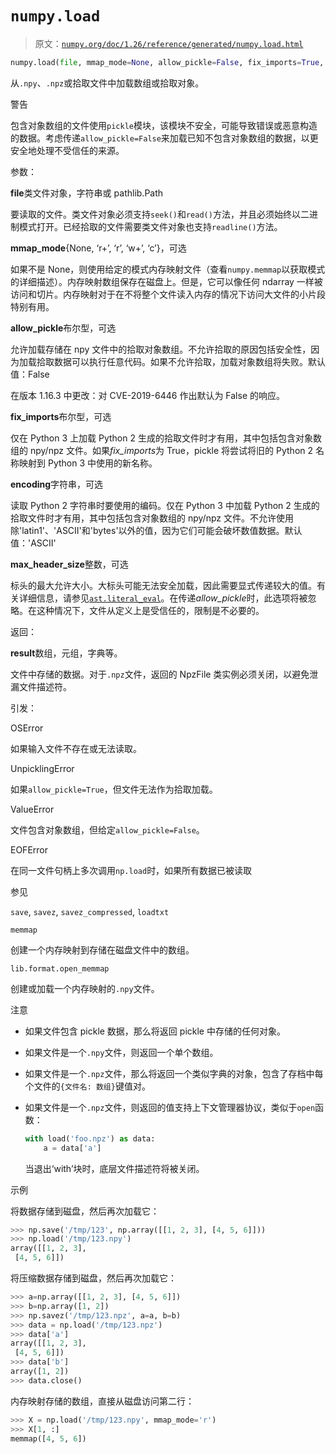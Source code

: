 # `numpy.load`

> 原文：[`numpy.org/doc/1.26/reference/generated/numpy.load.html`](https://numpy.org/doc/1.26/reference/generated/numpy.load.html)

```py
numpy.load(file, mmap_mode=None, allow_pickle=False, fix_imports=True, encoding='ASCII', *, max_header_size=10000)
```

从`.npy`、`.npz`或拾取文件中加载数组或拾取对象。

警告

包含对象数组的文件使用`pickle`模块，该模块不安全，可能导致错误或恶意构造的数据。考虑传递`allow_pickle=False`来加载已知不包含对象数组的数据，以更安全地处理不受信任的来源。

参数：

**file**类文件对象，字符串或 pathlib.Path

要读取的文件。类文件对象必须支持`seek()`和`read()`方法，并且必须始终以二进制模式打开。已经拾取的文件需要类文件对象也支持`readline()`方法。

**mmap_mode**{None, ‘r+’, ‘r’, ‘w+’, ‘c’}，可选

如果不是 None，则使用给定的模式内存映射文件（查看`numpy.memmap`以获取模式的详细描述）。内存映射数组保存在磁盘上。但是，它可以像任何 ndarray 一样被访问和切片。内存映射对于在不将整个文件读入内存的情况下访问大文件的小片段特别有用。

**allow_pickle**布尔型，可选

允许加载存储在 npy 文件中的拾取对象数组。不允许拾取的原因包括安全性，因为加载拾取数据可以执行任意代码。如果不允许拾取，加载对象数组将失败。默认值：False

在版本 1.16.3 中更改：对 CVE-2019-6446 作出默认为 False 的响应。

**fix_imports**布尔型，可选

仅在 Python 3 上加载 Python 2 生成的拾取文件时才有用，其中包括包含对象数组的 npy/npz 文件。如果*fix_imports*为 True，pickle 将尝试将旧的 Python 2 名称映射到 Python 3 中使用的新名称。

**encoding**字符串，可选

读取 Python 2 字符串时要使用的编码。仅在 Python 3 中加载 Python 2 生成的拾取文件时才有用，其中包括包含对象数组的 npy/npz 文件。不允许使用除'latin1'、'ASCII'和'bytes'以外的值，因为它们可能会破坏数值数据。默认值：'ASCII'

**max_header_size**整数，可选

标头的最大允许大小。大标头可能无法安全加载，因此需要显式传递较大的值。有关详细信息，请参见[`ast.literal_eval`](https://docs.python.org/3/library/ast.html#ast.literal_eval "(在 Python v3.11 中)")。在传递*allow_pickle*时，此选项将被忽略。在这种情况下，文件从定义上是受信任的，限制是不必要的。

返回：

**result**数组，元组，字典等。

文件中存储的数据。对于`.npz`文件，返回的 NpzFile 类实例必须关闭，以避免泄漏文件描述符。

引发：

OSError

如果输入文件不存在或无法读取。

UnpicklingError

如果`allow_pickle=True`，但文件无法作为拾取加载。

ValueError

文件包含对象数组，但给定`allow_pickle=False`。

EOFError

在同一文件句柄上多次调用`np.load`时，如果所有数据已被读取

参见

`save`, `savez`, `savez_compressed`, `loadtxt`

`memmap`

创建一个内存映射到存储在磁盘文件中的数组。

`lib.format.open_memmap`

创建或加载一个内存映射的`.npy`文件。

注意

+   如果文件包含 pickle 数据，那么将返回 pickle 中存储的任何对象。

+   如果文件是一个`.npy`文件，则返回一个单个数组。

+   如果文件是一个`.npz`文件，那么将返回一个类似字典的对象，包含了存档中每个文件的`{文件名: 数组}`键值对。

+   如果文件是一个`.npz`文件，则返回的值支持上下文管理器协议，类似于`open`函数：

    ```py
    with load('foo.npz') as data:
        a = data['a'] 
    ```

    当退出‘with’块时，底层文件描述符将被关闭。

示例

将数据存储到磁盘，然后再次加载它：

```py
>>> np.save('/tmp/123', np.array([[1, 2, 3], [4, 5, 6]]))
>>> np.load('/tmp/123.npy')
array([[1, 2, 3],
 [4, 5, 6]]) 
```

将压缩数据存储到磁盘，然后再次加载它：

```py
>>> a=np.array([[1, 2, 3], [4, 5, 6]])
>>> b=np.array([1, 2])
>>> np.savez('/tmp/123.npz', a=a, b=b)
>>> data = np.load('/tmp/123.npz')
>>> data['a']
array([[1, 2, 3],
 [4, 5, 6]])
>>> data['b']
array([1, 2])
>>> data.close() 
```

内存映射存储的数组，直接从磁盘访问第二行：

```py
>>> X = np.load('/tmp/123.npy', mmap_mode='r')
>>> X[1, :]
memmap([4, 5, 6]) 
```
